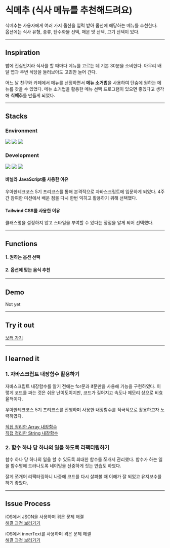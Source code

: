 # 식메추 (식사 메뉴를 추천해드려요)

식메추는 사용자에게 여러 가지 옵션을 입력 받아 옵션에 해당하는 메뉴를 추천한다.  
옵션에는 식사 유형, 종류, 탄수화물 선택, 매운 맛 선택, 고기 선택이 있다.

---

## Inspiration

밥에 진심인지라 식사를 할 때마다 메뉴를 고르는 데 기본 30분을 소비한다. 아무리 배달 앱과 주변 식당을 둘러보아도 고민만 늘어 간다.

어느 날 친구와 카페에서 메뉴를 선정하면서 **메뉴 소거법**을 사용하여 단숨에 원하는 메뉴를 찾을 수 있었다. 메뉴 소거법을 활용한 메뉴 선택 프로그램이 있으면 좋겠다고 생각해 **식메추**를 만들게 되었다.

---

## Stacks

### Environment

<img src="https://img.shields.io/badge/Visual Studio Code-007ACC?style=flat-square&logo=VisualStudioCode&logoColor=white"/>
<img src="https://img.shields.io/badge/GitHub-181717?style=flat-square&logo=GitHub&logoColor=white"/>
<img src="https://img.shields.io/badge/Figma-F24E1E?style=flat-square&logo=Figma&logoColor=white"/>

### Development

<img src="https://img.shields.io/badge/HTML5-E34F26?style=flat-square&logo=HTML5&logoColor=white"/>
<img src="https://img.shields.io/badge/Tailwind CSS-06B6D4?style=flat-square&logo=Tailwind CSS&logoColor=white"/>
<img src="https://img.shields.io/badge/JavaScript-F7DF1E?style=flat-square&logo=JavaScript&logoColor=black"/>

#### 바닐라 JavaScript를 사용한 이유

우아한테크코스 5기 프리코스를 통해 본격적으로 자바스크립트에 입문하게 되었다. 4주간 참여한 미션에서 배운 점을 다시 한번 익히고 활용하기 위해 선택했다.

#### Tailwind CSS를 사용한 이유

클래스명을 설정하지 않고 스타일을 부여할 수 있다는 장점을 알게 되어 선택했다.

---

## Functions

#### 1. 원하는 옵션 선택

#### 2. 옵션에 맞는 음식 추천

---

## Demo

Not yet

---

## Try it out

[보러 가기](sikmechu.vercel.app)

---

## I learned it

### 1. 자바스크립트 내장함수 활용하기

자바스크립트 내장함수를 알기 전에는 for문과 if문만을 사용해 기능을 구현하였다. 이렇게 코드를 짜는 것은 쉬운 난이도이지만, 코드가 길어지고 속도나 메모리 상으로 비효율적이다.

우아한테크코스 5기 프리코스를 진행하며 사용한 내장함수를 적극적으로 활용하고자 노력하였다.

[직접 정리한 Array 내장함수](https://velog.io/@yeonsubaek/JavaScript-Array%EB%B0%B0%EC%97%B4-%EB%82%B4%EC%9E%A5%ED%95%A8%EC%88%98)  
[직접 정리한 String 내장함수](https://velog.io/@yeonsubaek/JavaScript-String%EB%AC%B8%EC%9E%90%EC%97%B4-%EB%82%B4%EC%9E%A5%ED%95%A8%EC%88%98)

### 2. 함수 하나 당 하나의 일을 하도록 리팩터링하기

함수 하나 당 하나의 일을 할 수 있도록 최대한 함수를 쪼개서 관리했다. 함수가 하는 일을 함수명에 드러나도록 네이밍을 신중하게 짓는 연습도 하였다.

잘게 쪼개어 리팩터링하니 나중에 코드를 다시 살펴볼 때 이해가 잘 되었고 유지보수를 하기 좋았다.

---

## Issue Process

iOS에서 JSON을 사용하며 겪은 문제 해결  
[해결 과정 보러가기](https://velog.io/@yeonsubaek/JavaScript-iOS%EC%97%90%EC%84%9C-JSON-%EC%82%AC%EC%9A%A9%ED%95%A0-%EB%95%8C-%EC%A3%BC%EC%9D%98%ED%95%A0-%EC%A0%90)

iOS에서 innerText를 사용하며 겪은 문제 해결  
[해결 과정 보러가기](https://velog.io/@yeonsubaek/iOS%EC%97%90%EC%84%9C-innerText-%EC%82%AC%EC%9A%A9%ED%95%A0-%EB%95%8C-%EC%A3%BC%EC%9D%98%ED%95%A0-%EC%A0%90)
